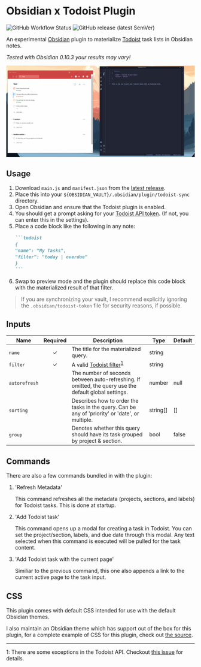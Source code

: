 # Obsidian x Todoist Plugin

![GitHub Workflow Status](https://img.shields.io/github/workflow/status/jamiebrynes7/obsidian-todoist-plugin/premerge?style=for-the-badge) ![GitHub release (latest SemVer)](https://img.shields.io/github/v/release/jamiebrynes7/obsidian-todoist-plugin?style=for-the-badge)

An experimental [Obsidian](https://obsidian.md/) plugin to materialize [Todoist](https://todoist.com/) task lists in Obsidian notes.

_Tested with Obsidian 0.10.3 your results may vary!_

![Example gif](./assets/obsidian-todoist-sync.gif)

## Usage

1. Download `main.js` and `manifest.json` from the [latest release](https://github.com/jamiebrynes7/obsidian-todoist-plugin/releases).
2. Place this into your `${OBSIDIAN_VAULT}/.obsidian/plugin/todoist-sync` directory.
3. Open Obsidian and ensure that the Todoist plugin is enabled.
4. You should get a prompt asking for your [Todoist API token](https://todoist.com/prefs/integrations). (If not, you can enter this in the settings).
5. Place a code block like the following in any note:
   ````markdown
   ```todoist
   {
   "name": "My Tasks",
   "filter": "today | overdue"
   }
   ```
   ````
6. Swap to preview mode and the plugin should replace this code block with the materialized result of that filter.

> If you are synchronizing your vault, I recommend explicitly ignoring the `.obsidian/todoist-token` file for security reasons, if possible.

## Inputs

| Name          | Required | Description                                                                                                       | Type     | Default |
| ------------- | :------: | ----------------------------------------------------------------------------------------------------------------- | -------- | ------- |
| `name`        |    ✓     | The title for the materialized query.                                                                             | string   |         |
| `filter`      |    ✓     | A valid [Todoist filter](https://get.todoist.help/hc/en-us/articles/205248842-Filters)<sup>[1](#footnote-1)</sup> | string   |         |
| `autorefresh` |          | The number of seconds between auto-refreshing. If omitted, the query use the default global settings.             | number   | null    |
| `sorting`     |          | Describes how to order the tasks in the query. Can be any of 'priority' or 'date', or multiple.                   | string[] | []      |
| `group`       |          | Denotes whether this query should have its task grouped by project & section.                                     | bool     | false   |

## Commands

There are also a few commands bundled in with the plugin:

1. 'Refresh Metadata'

   This command refreshes all the metadata (projects, sections, and labels) for Todoist tasks. This is done at startup.

2. 'Add Todoist task'

   This command opens up a modal for creating a task in Todoist. You can set the project/section, labels, and due date through this modal. Any text selected when this command is executed will be pulled for the task content.

3. 'Add Todoist task with the current page'

   Similiar to the previous command, this one also appends a link to the current active page to the task input.

## CSS

This plugin comes with default CSS intended for use with the default Obsidian themes.

I also maintain an Obsidian theme which has support out of the box for this plugin, for a complete example of CSS for this plugin, check out [the source](https://github.com/jamiebrynes7/moonlight-obsidian-theme/blob/master/src/modules/extensions/todoist.scss).

---

<a name="footnote-1">1</a>: There are some exceptions in the Todoist API. Checkout [this issue](https://github.com/jamiebrynes7/obsidian-todoist-plugin/issues/34) for details.

